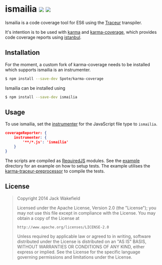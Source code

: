 # ismailia ![](http://img.shields.io/david/Spote/ismailia.svg?style=flat-square) ![](http://img.shields.io/david/dev/Spote/ismailia.svg?style=flat-square)

Ismailia is a code coverage tool for ES6 using the [Traceur](https://github.com/google/traceur-compiler) transpiler.

It's intention is to be used with [karma](http://karma-runner.github.io/) and [karma-coverage](https://github.com/karma-runner/karma-coverage), which provides code coverage reports using [istanbul](https://github.com/gotwarlost/istanbul).

## Installation

For the moment, a custom fork of karma-coverage needs to be installed which supports ismailia is an instrumenter.

```sh
$ npm install --save-dev Spote/karma-coverage
```

Ismailia can be installed using

```sh
$ npm install --save-dev ismailia
```

## Usage

To use ismailia, set the [instrumenter](https://github.com/karma-runner/karma-coverage/blob/master/README.md#instrumenter) for the JavaScript file type to `ismailia`.

```json
coverageReporter: {
	instrumenter: {
		'**/*.js': 'ismailia'
	}
}
```

The scripts are compiled as [RequiredJS](http://requirejs.org/) modules. See the [example](https://github.com/Spote/ismailia/blob/master/example) directory for an example on how to setup tests. The example utilises the [karma-traceur-preprocessor](https://github.com/karma-runner/karma-traceur-preprocessor) to compile the tests.

## License

> Copyright 2014 Jack Wakefield
>
> Licensed under the Apache License, Version 2.0 (the "License");
> you may not use this file except in compliance with the License.
> You may obtain a copy of the License at
>
>     http://www.apache.org/licenses/LICENSE-2.0
>
> Unless required by applicable law or agreed to in writing, software
> distributed under the License is distributed on an "AS IS" BASIS,
> WITHOUT WARRANTIES OR CONDITIONS OF ANY KIND, either express or implied.
> See the License for the specific language governing permissions and
> limitations under the License.
